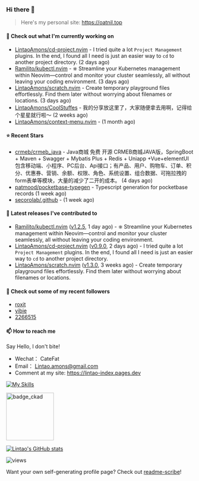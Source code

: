 ### Hi there 👋
> Here's my personal site: https://oatnil.top

#### 👷 Check out what I'm currently working on

- [LintaoAmons/cd-project.nvim](https://github.com/LintaoAmons/cd-project.nvim) - I tried quite a lot `Project Management` plugins. In the end, I found all I need is just an easier way to `cd` to another project directory. (2 days ago)
- [Ramilito/kubectl.nvim](https://github.com/Ramilito/kubectl.nvim) - ⎈ Streamline your Kubernetes management within Neovim—control and monitor your cluster seamlessly, all without leaving your coding environment. (3 days ago)
- [LintaoAmons/scratch.nvim](https://github.com/LintaoAmons/scratch.nvim) - Create temporary playground files effortlessly. Find them later without worrying about filenames or locations. (3 days ago)
- [LintaoAmons/CoolStuffes](https://github.com/LintaoAmons/CoolStuffes) - 我的分享放这里了，大家随便拿去用啊，记得给个星星就行啦～ (2 weeks ago)
- [LintaoAmons/context-menu.nvim](https://github.com/LintaoAmons/context-menu.nvim) -  (1 month ago)

#### ⭐ Recent Stars

- [crmeb/crmeb_java](https://github.com/crmeb/crmeb_java) - Java商城 免费 开源 CRMEB商城JAVA版，SpringBoot &#43; Maven &#43; Swagger &#43; Mybatis Plus &#43; Redis &#43; Uniapp &#43;Vue&#43;elementUI 包含移动端、小程序、PC后台、Api接口；有产品、用户、购物车、订单、积分、优惠券、营销、余额、权限、角色、系统设置、组合数据、可拖拉拽的form表单等模块，大量的减少了二开的成本。 (4 days ago)
- [patmood/pocketbase-typegen](https://github.com/patmood/pocketbase-typegen) - Typescript generation for pocketbase records (1 week ago)
- [secorolab/.github](https://github.com/secorolab/.github) -  (1 week ago)

#### 🔭 Latest releases I've contributed to

- [Ramilito/kubectl.nvim](https://github.com/Ramilito/kubectl.nvim) ([v1.2.5](https://github.com/Ramilito/kubectl.nvim/releases/tag/v1.2.5), 1 day ago) - ⎈ Streamline your Kubernetes management within Neovim—control and monitor your cluster seamlessly, all without leaving your coding environment.
- [LintaoAmons/cd-project.nvim](https://github.com/LintaoAmons/cd-project.nvim) ([v0.9.0](https://github.com/LintaoAmons/cd-project.nvim/releases/tag/v0.9.0), 2 days ago) - I tried quite a lot `Project Management` plugins. In the end, I found all I need is just an easier way to `cd` to another project directory.
- [LintaoAmons/scratch.nvim](https://github.com/LintaoAmons/scratch.nvim) ([v1.3.0](https://github.com/LintaoAmons/scratch.nvim/releases/tag/v1.3.0), 3 weeks ago) - Create temporary playground files effortlessly. Find them later without worrying about filenames or locations.

#### 👯 Check out some of my recent followers

- [roxit](https://github.com/roxit)
- [yibie](https://github.com/yibie)
- [2266515](https://github.com/2266515)

#### 📫 How to reach me
Say Hello, I don't bite!

- Wechat： CateFat
- Email： Lintao.amons@gmail.com
- Comment at my site: https://lintao-index.pages.dev

[![My Skills](https://skillicons.dev/icons?i=java,kotlin,spring,vim,kubernetes,docker,aws,bash,python,lua,go,js,ts,react,html,css,jenkins,postgres,mysql,mongodb)](https://skillicons.dev)

<img alt='badge_ckad' src="https://user-images.githubusercontent.com/24785373/206426236-a78f59dc-e6dc-4b92-a0c4-4cd7ab8e3649.png" width="auto" height="128" />

[![Lintao's GitHub stats](https://github-readme-stats.vercel.app/api?username=LintaoAmons)](https://github.com/LintaoAmons/github-readme-stats) 

<img src="https://komarev.com/ghpvc/?username=LintaoAmons" alt="views" />

Want your own self-generating profile page? Check out [readme-scribe](https://github.com/muesli/readme-scribe)!



